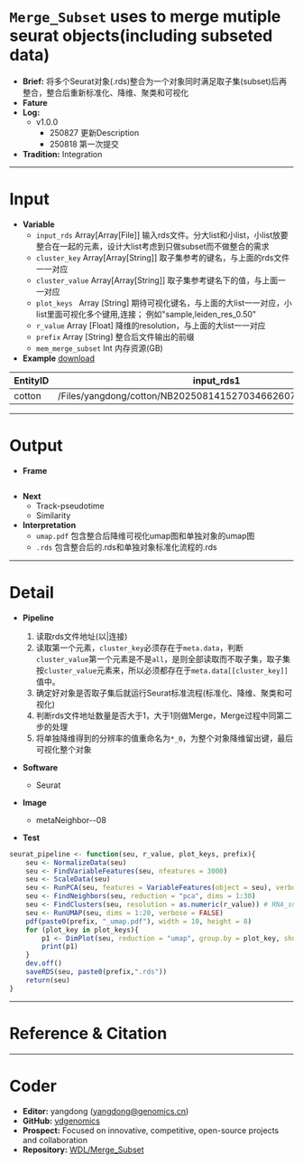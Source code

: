 # `Merge_Subset` uses to merge mutiple seurat objects(including subseted data)
- **Brief:** 将多个Seurat对象(.rds)整合为一个对象同时满足取子集(subset)后再整合，整合后重新标准化、降维、聚类和可视化
- **Fature** 
- **Log:** 
  - v1.0.0 
    - 250827 更新Description
    - 250818 第一次提交
- **Tradition:** Integration

---
# Input
- **Variable**
  - `input_rds` Array[Array[File]] 输入rds文件。分大list和小list，小list放要整合在一起的元素，设计大list考虑到只做subset而不做整合的需求
  - `cluster_key` Array[Array[String]] 取子集参考的键名，与上面的rds文件一一对应
  - `cluster_value` Array[Array[String]] 取子集参考键名下的值，与上面一一对应
  - `plot_keys ` Array [String] 期待可视化键名，与上面的大list一一对应，小list里面可视化多个键用,连接； 例如"sample,leiden_res_0.50"
  - `r_value` Array [Float] 降维的resolution，与上面的大list一一对应
  - `prefix` Array [String] 整合后文件输出的前缀
  - `mem_merge_subset` Int 内存资源(GB)
- **Example** [download]()

| EntityID | input_rds1 | input_rds2 | input_rds3 | input_rds4 | input_rds5 | cluster_key1 | cluster_key2 | cluster_key3 | cluster_key4 | cluster_key5 | cluster_value1 | cluster_value2 | cluster_value3 | cluster_value4 | cluster_value5 | plot_keys | r_value | prefix | mem_merge_subset |
|-|-|-|-|-|-|-|-|-|-|-|-|-|-|-|-|-|-|-|-|
| cotton | /Files/yangdong/cotton/NB2025081415270346626070/cotton_C1.hr.rds | /Files/yangdong/cotton/NB2025081415270346626070/cotton_D3.hr.rds | /Files/yangdong/cotton/NB2025081415270346626070/cotton_E1.hr.rds | /Files/yangdong/cotton/NB2025081415270346626070/cotton_G3.hr.rds | /Files/yangdong/cotton/NB2025081415270346626070/cotton_K2.hr.rds | leiden_res_0.50 | leiden_res_0.50 | leiden_res_0.50 | leiden_res_0.50 | leiden_res_0.50 | 5 | 3 | 2 | 5 | 5 | sample\|leiden_res_0.50 | 0.5 | cotton_fibre_0.5 | 8 |

---
# Output
- **Frame**
```sehll

```
- **Next**
  - Track-pseudotime
  - Similarity
- **Interpretation**
  - `umap.pdf` 包含整合后降维可视化umap图和单独对象的umap图
  - `.rds` 包含整合后的.rds和单独对象标准化流程的.rds

---
# Detail
- **Pipeline**
  1. 读取rds文件地址(以|连接)
  2. 读取第一个元素，`cluster_key`必须存在于`meta.data`，判断`cluster_value`第一个元素是不是`all`，是则全部读取而不取子集，取子集按`cluster_value`元素来，所以必须都存在于`meta.data[[cluster_key]]`值中。
  3. 确定好对象是否取子集后就运行Seurat标准流程(标准化、降维、聚类和可视化)
  4. 判断rds文件地址数量是否大于1，大于1则做Merge，Merge过程中同第二步的处理
  5. 将单独降维得到的分辨率的值重命名为`*_0`，为整个对象降维留出键，最后可视化整个对象

- **Software**
  - Seurat

- **Image**
  - metaNeighbor--08 

- **Test**
```R
seurat_pipeline <- function(seu, r_value, plot_keys, prefix){
    seu <- NormalizeData(seu)
    seu <- FindVariableFeatures(seu, nfeatures = 3000)
    seu <- ScaleData(seu)
    seu <- RunPCA(seu, features = VariableFeatures(object = seu), verbose = FALSE)
    seu <- FindNeighbors(seu, reduction = "pca", dims = 1:30)
    seu <- FindClusters(seu, resolution = as.numeric(r_value)) # RNA_snn_res.0.5
    seu <- RunUMAP(seu, dims = 1:20, verbose = FALSE)
    pdf(paste0(prefix, "_umap.pdf"), width = 10, height = 8)
    for (plot_key in plot_keys){
        p1 <- DimPlot(seu, reduction = "umap", group.by = plot_key, shuffle = TRUE, label = TRUE)
        print(p1)
    }
    dev.off()
    saveRDS(seu, paste0(prefix,".rds"))
    return(seu)
}
```

---
# Reference & Citation
> 

---
# Coder
- **Editor:** yangdong (yangdong@genomics.cn)
- **GitHub:** [ydgenomics](https://github.com/ydgenomics)
- **Prospect:** Focused on innovative, competitive, open-source projects and collaboration
- **Repository:** [WDL/Merge_Subset]()